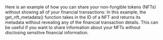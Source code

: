 
Here is an example of how you can share your non-fungible tokens (NFTs) without showing all of your financial transactions:
In this example, the get_nft_metadata() function takes in the ID of a NFT and returns its metadata without revealing any of the financial transaction details. 
This can be useful if you want to share information about your NFTs without disclosing sensitive financial information.
